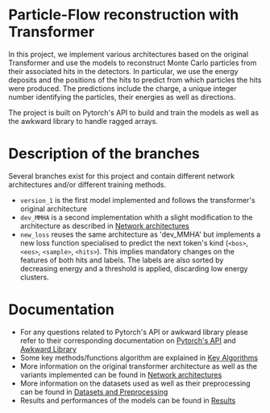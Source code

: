 # Particle-Flow reconstruction with Transformer 
In this project, we implement various architectures based on the original Transformer and use the models to reconstruct Monte Carlo particles from their associated hits in the detectors. In particular, we use the energy deposits and the positions of the hits to predict from which particles the hits were produced. The predictions include the charge, a unique integer number identifying the particles, their energies as well as directions. 

The project is built on Pytorch's API to build and train the models as well as the awkward library to handle ragged arrays. 

# Description of the branches
Several branches exist for this project and contain different network architectures and/or different training methods. 
- `version_1`  is the first model implemented and follows the transformer's original architecture
- `dev_MMHA` is a second implementation whith a slight modification to the architecture as described in [Network architectures](docs/NetworkArchitectures.md)
- `new_loss` reuses the same architecture as 'dev_MMHA' but implements a new loss function specialised to predict the next token's kind (`<bos>`, `<eos>`, `<sample>`, `<hits>`). This implies mandatory changes on the features of both hits and labels. The labels are also sorted by decreasing energy and a threshold is applied, discarding low energy clusters. 

# Documentation
- For any questions related to Pytorch's API or awkward library please refer to their corresponding documentation on [Pytorch's API](https://pytorch.org) and [Awkward Library](https://awkward-array.org/doc/main/)
- Some key methods/functions algorithm are explained in [Key Algorithms](docs/key_algorithms.md)
- More information on the original transformer architecture as well as the variants implemented can be found in [Network architectures](docs/NetworkArchitectures.md)
- More information on the datasets used as well as their preprocessing can be found in [Datasets and Preprocessing](docs/dataset_preprocessing.md)
- Results and performances of the models can be found in [Results](docs/results.md)



